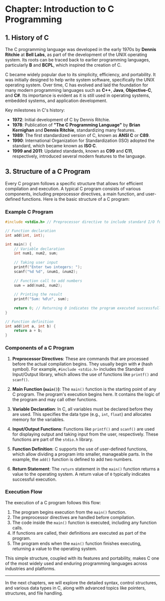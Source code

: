 # Chapter: Introduction to C Programming

## 1. **History of C**

The C programming language was developed in the early 1970s by **Dennis Ritchie** at **Bell Labs**, as part of the development of the UNIX operating system. Its roots can be traced back to earlier programming languages, particularly **B** and **BCPL**, which inspired the creation of C.

C became widely popular due to its simplicity, efficiency, and portability. It was initially designed to help write system software, specifically the UNIX operating system. Over time, C has evolved and laid the foundation for many modern programming languages such as **C++**, **Java**, **Objective-C**, and **C#**. Its importance is evident as it is still used in operating systems, embedded systems, and application development.

Key milestones in C's history:
- **1972**: Initial development of C by Dennis Ritchie.
- **1978**: Publication of **"The C Programming Language"** by **Brian Kernighan** and **Dennis Ritchie**, standardizing many features.
- **1989**: The first standardized version of C, known as **ANSI C** or **C89**.
- **1990**: International Organization for Standardization (ISO) adopted the standard, which became known as **ISO C**.
- **1999 and 2011**: Updated standards, known as **C99** and **C11**, respectively, introduced several modern features to the language.


## 3. **Structure of a C Program**

Every C program follows a specific structure that allows for efficient compilation and execution. A typical C program consists of various components, including preprocessor directives, a main function, and user-defined functions. Here is the basic structure of a C program:

### Example C Program

```c
#include <stdio.h> // Preprocessor directive to include standard I/O functions

// Function declaration
int add(int, int);

int main() {
    // Variable declaration
    int num1, num2, sum;
    
    // Taking user input
    printf("Enter two integers: ");
    scanf("%d %d", &num1, &num2);
    
    // Function call to add numbers
    sum = add(num1, num2);
    
    // Printing the result
    printf("Sum: %d\n", sum);
    
    return 0; // Returning 0 indicates the program executed successfully
}

// Function definition
int add(int a, int b) {
    return a + b;
}
```

### Components of a C Program

1. **Preprocessor Directives**: These are commands that are processed before the actual compilation begins. They usually begin with `#` (hash symbol). For example, `#include <stdio.h>` includes the Standard Input/Output library, which allows the use of functions like `printf()` and `scanf()`.

2. **Main Function (`main()`)**: The `main()` function is the starting point of any C program. The program's execution begins here. It contains the logic of the program and may call other functions.

3. **Variable Declaration**: In C, all variables must be declared before they are used. This specifies the data type (e.g., `int`, `float`) and allocates memory for the variables.

4. **Input/Output Functions**: Functions like `printf()` and `scanf()` are used for displaying output and taking input from the user, respectively. These functions are part of the `stdio.h` library.

5. **Function Definition**: C supports the use of user-defined functions, which allow dividing a program into smaller, manageable parts. In the example, the `add()` function is defined to add two numbers.

6. **Return Statement**: The `return` statement in the `main()` function returns a value to the operating system. A return value of `0` typically indicates successful execution.

### Execution Flow

The execution of a C program follows this flow:
1. The program begins execution from the `main()` function.
2. The preprocessor directives are handled before compilation.
3. The code inside the `main()` function is executed, including any function calls.
4. If functions are called, their definitions are executed as part of the program.
5. The program ends when the `main()` function finishes executing, returning a value to the operating system.

This simple structure, coupled with its features and portability, makes C one of the most widely used and enduring programming languages across industries and platforms.

---

In the next chapters, we will explore the detailed syntax, control structures, and various data types in C, along with advanced topics like pointers, structures, and file handling.
